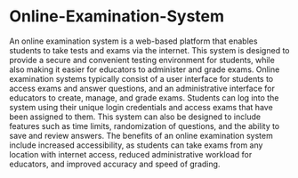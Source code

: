 # Online-Examination-System
An online examination system is a web-based platform that enables students to
take tests and exams via the internet. This system is designed to provide a secure
and convenient testing environment for students, while also making it easier for
educators to administer and grade exams. Online examination systems typically
consist of a user interface for students to access exams and answer questions, and
an administrative interface for educators to create, manage, and grade exams.
Students can log into the system using their unique login credentials and access
exams that have been assigned to them. This system can also be designed to
include features such as time limits, randomization of questions, and the ability
to save and review answers. The benefits of an online examination system include
increased accessibility, as students can take exams from any location with internet
access, reduced administrative workload for educators, and improved accuracy
and speed of grading.
